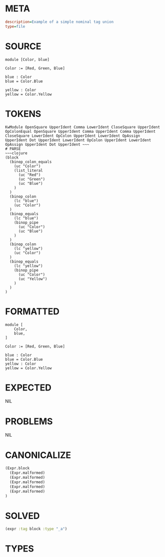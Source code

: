# META
~~~ini
description=Example of a simple nominal tag union
type=file
~~~
# SOURCE
~~~roc
module [Color, blue]

Color := [Red, Green, Blue]

blue : Color
blue = Color.Blue

yellow : Color
yellow = Color.Yellow
~~~
# TOKENS
~~~text
KwModule OpenSquare UpperIdent Comma LowerIdent CloseSquare UpperIdent OpColonEqual OpenSquare UpperIdent Comma UpperIdent Comma UpperIdent CloseSquare LowerIdent OpColon UpperIdent LowerIdent OpAssign UpperIdent Dot UpperIdent LowerIdent OpColon UpperIdent LowerIdent OpAssign UpperIdent Dot UpperIdent ~~~
# PARSE
~~~clojure
(block
  (binop_colon_equals
    (uc "Color")
    (list_literal
      (uc "Red")
      (uc "Green")
      (uc "Blue")
    )
  )
  (binop_colon
    (lc "blue")
    (uc "Color")
  )
  (binop_equals
    (lc "blue")
    (binop_pipe
      (uc "Color")
      (uc "Blue")
    )
  )
  (binop_colon
    (lc "yellow")
    (uc "Color")
  )
  (binop_equals
    (lc "yellow")
    (binop_pipe
      (uc "Color")
      (uc "Yellow")
    )
  )
)
~~~
# FORMATTED
~~~roc
module [
	Color,
	blue,
]

Color := [Red, Green, Blue]

blue : Color
blue = Color.Blue
yellow : Color
yellow = Color.Yellow
~~~
# EXPECTED
NIL
# PROBLEMS
NIL
# CANONICALIZE
~~~clojure
(Expr.block
  (Expr.malformed)
  (Expr.malformed)
  (Expr.malformed)
  (Expr.malformed)
  (Expr.malformed)
)
~~~
# SOLVED
~~~clojure
(expr :tag block :type "_a")
~~~
# TYPES
~~~roc
~~~
